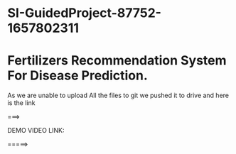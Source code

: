 # SI-GuidedProject-87752-1657802311
# Fertilizers Recommendation System For Disease Prediction.

As we are unable to upload All the files to git we pushed it to drive and here is the link

===>

DEMO VIDEO LINK:

=====>

